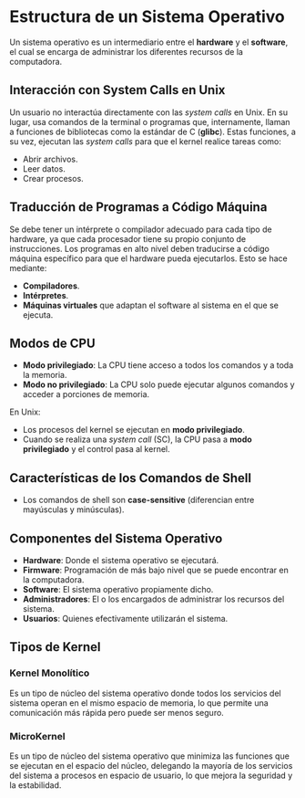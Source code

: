 # Estructura de un Sistema Operativo

Un sistema operativo es un intermediario entre el **hardware** y el **software**, el cual se encarga de administrar los diferentes recursos de la computadora.

## Interacción con System Calls en Unix

Un usuario no interactúa directamente con las _system calls_ en Unix. En su lugar, usa comandos de la terminal o programas que, internamente, llaman a funciones de bibliotecas como la estándar de C (**glibc**). Estas funciones, a su vez, ejecutan las _system calls_ para que el kernel realice tareas como:

- Abrir archivos.
- Leer datos.
- Crear procesos.

## Traducción de Programas a Código Máquina

Se debe tener un intérprete o compilador adecuado para cada tipo de hardware, ya que cada procesador tiene su propio conjunto de instrucciones. Los programas en alto nivel deben traducirse a código máquina específico para que el hardware pueda ejecutarlos. Esto se hace mediante:

- **Compiladores**.
- **Intérpretes**.
- **Máquinas virtuales** que adaptan el software al sistema en el que se ejecuta.

## Modos de CPU

- **Modo privilegiado**: La CPU tiene acceso a todos los comandos y a toda la memoria.
- **Modo no privilegiado**: La CPU solo puede ejecutar algunos comandos y acceder a porciones de memoria.

En Unix:

- Los procesos del kernel se ejecutan en **modo privilegiado**.
- Cuando se realiza una _system call_ (SC), la CPU pasa a **modo privilegiado** y el control pasa al kernel.

## Características de los Comandos de Shell

- Los comandos de shell son **case-sensitive** (diferencian entre mayúsculas y minúsculas).

## Componentes del Sistema Operativo

- **Hardware**: Donde el sistema operativo se ejecutará.
- **Firmware**: Programación de más bajo nivel que se puede encontrar en la computadora.
- **Software**: El sistema operativo propiamente dicho.
- **Administradores**: El o los encargados de administrar los recursos del sistema.
- **Usuarios**: Quienes efectivamente utilizarán el sistema.

## Tipos de Kernel

### Kernel Monolítico

Es un tipo de núcleo del sistema operativo donde todos los servicios del sistema operan en el mismo espacio de memoria, lo que permite una comunicación más rápida pero puede ser menos seguro.

### MicroKernel

Es un tipo de núcleo del sistema operativo que minimiza las funciones que se ejecutan en el espacio del núcleo, delegando la mayoría de los servicios del sistema a procesos en espacio de usuario, lo que mejora la seguridad y la estabilidad.
